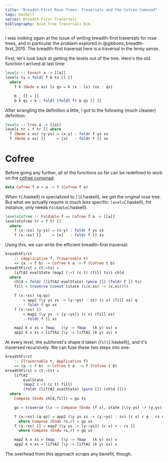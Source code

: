 ```yaml
---
title: "Breadth-First Rose Trees: Traversals and the Cofree Comonad"
tags: Haskell
series: Breadth-First Traversals
bibliography: Rose Tree Traversals.bib
---
```


I was looking again at the issue of writing breadth-first traversals for rose trees, and in particular the problem explored in @gibbons_breadth-first_2015. The breadth-first traversal here is a traversal in the lensy sense.

First, let's look back at getting the levels out of the tree. Here's the old function I arrived at last time:

```haskell
levels :: Forest a -> [[a]]
levels ts = foldl f b ts [] []
  where
    f k (Node x xs) ls qs = k (x : ls) (xs : qs)

    b _ [] = []
    b k qs = k : foldl (foldl f) b qs [] []
```

After wrangling the definition a little, I got to the following (much cleaner) definition:

```haskell
levels :: Tree a -> [[a]]
levels tr = f tr [] where
  f (Node x xs) (y:ys) = (x:y) : foldr f ys xs
  f (Node x xs) []     = [x]   : foldr f [] xs
```

# Cofree

Before going any further, all of the functions so far can be redefined to work on the [cofree comonad](http://hackage.haskell.org/package/free-5.0.2/docs/Control-Comonad-Cofree.html):

```haskell
data Cofree f a = a :< f (Cofree f a)
```

When `f`{.haskell} is specialized to `[]`{.haskell}, we get the original rose tree. But what we actually require is much less specific: `levels`{.haskell}, for instance, only needs `Foldable`{.haskell}.

```haskell
levelsCofree :: Foldable f => Cofree f a -> [[a]]
levelsCofree tr = f tr []
  where
    f (x:<xs) (y:ys) = (x:y) : foldr f ys xs
    f (x:<xs) []     = [x]   : foldr f [] xs
```

Using this, we can write the efficient breadth-first traversal:

```haskell
breadthFirst
    :: (Applicative f, Traversable t)
    => (a -> f b) -> Cofree t a -> f (Cofree t b)
breadthFirst c (t:<ts) =
    liftA2 evalState (map2 (:<) (c t) (fill ts)) chld
  where
    chld = foldr (liftA2 evalState) (pure []) (foldr f [] ts)
    fill = traverse (const (state (\(x:xs) -> (x,xs))))

    f (x:<xs) (q:qs)
        = app2 (\y ys zs -> (y:<ys) : zs) (c x) (fill xs) q
        : foldr f qs xs
    f (x:<xs) []
        = map2 (\y ys -> [y:<ys]) (c x) (fill xs)
        : foldr f [] xs

    map2 k x xs = fmap   (\y -> fmap   (k y) xs) x
    app2 k x xs = liftA2 (\y -> liftA2 (k y) xs) x
```

At every level, the subforest's shape it taken (`fill`{.haskell}), and it's traversed recursively. We can fuse these two steps into one:

```haskell
breadthFirst
    :: (Traversable t, Applicative f)
    => (a -> f b) -> Cofree t a  -> f (Cofree t b)
breadthFirst c (t:<ts) =
    liftA2
        evalState
        (map2 (:<) (c t) fill)
        (foldr (liftA2 evalState) (pure []) (chld []))
  where
    Compose (Endo chld,fill) = go ts

    go = traverse (\x -> Compose (Endo (f x), state (\(y:ys) -> (y,ys))))

    f (x:<xs) (q:qs) = app2 (\y ys zs -> (y:<ys) : zs) (c x) r q : rs qs
      where Compose (Endo rs,r) = go xs
    f (x:<xs) [] = map2 (\y ys -> [y:<ys]) (c x) r : rs []
      where Compose (Endo rs,r) = go xs

    map2 k x xs = fmap   (\y -> fmap   (k y) xs) x
    app2 k x xs = liftA2 (\y -> liftA2 (k y) xs) x
```

The overhead from this approach scraps any benefit, though.
